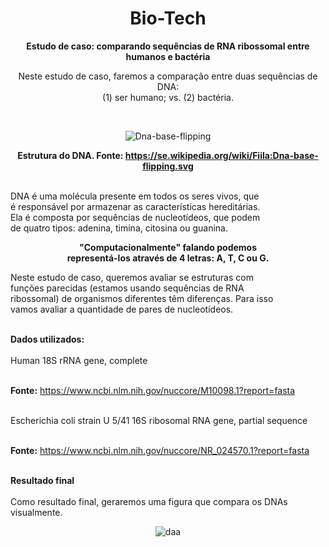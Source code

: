 <h1 align="center">Bio-Tech</h1>





<p align= "center" ><b> Estudo de caso: comparando sequências de RNA ribossomal entre humanos e bactéria</b> </p>
<p align= "center" > Neste estudo de caso, faremos a comparação entre duas sequências de DNA: <br>(1) ser humano; vs. (2) bactéria.</p></br>

<div align= "center" >
  
![Dna-base-flipping](https://user-images.githubusercontent.com/51215913/222879858-fe495592-cf21-449e-bf05-a0618b2b3ef3.png)
  
</div>

<b><p align= "center" > Estrutura do DNA. Fonte: https://se.wikipedia.org/wiki/Fiila:Dna-base-flipping.svg </p></b>



<br>DNA é uma molécula presente em todos os seres vivos, que</br> é responsável por armazenar as características hereditárias.<br> Ela é composta por sequências de nucleotídeos, que podem </br> de quatro tipos: adenina, timina, citosina ou guanina.

<div align= "center" ><b> "Computacionalmente" falando podemos <br> representá-los através de 4 letras: A, T, C ou G.</div></b>


Neste estudo de caso, queremos avaliar se estruturas com <br> funções parecidas (estamos usando sequências de RNA </br> ribossomal) de organismos diferentes têm diferenças. Para isso <br> vamos avaliar a quantidade de pares de nucleotídeos.



<br> <b>Dados utilizados:</b> </br>
<br> Human 18S rRNA gene, complete </br>



<br> <b>Fonte:</b> https://www.ncbi.nlm.nih.gov/nuccore/M10098.1?report=fasta <br>



<br>Escherichia coli strain U 5/41 16S ribosomal RNA gene, partial sequence</br>

<br> <b>Fonte:</b> https://www.ncbi.nlm.nih.gov/nuccore/NR_024570.1?report=fasta </br> 


  <br > <b align= "center"  > Resultado final</b> <br>
<br align= "center" > Como resultado final, geraremos uma figura que compara os DNAs visualmente. </br>


<div align= "center" >
  
  ![daa](https://user-images.githubusercontent.com/51215913/222880618-8eb45ef3-8fde-493e-baec-174a67db6fe0.png)
  
</div>

